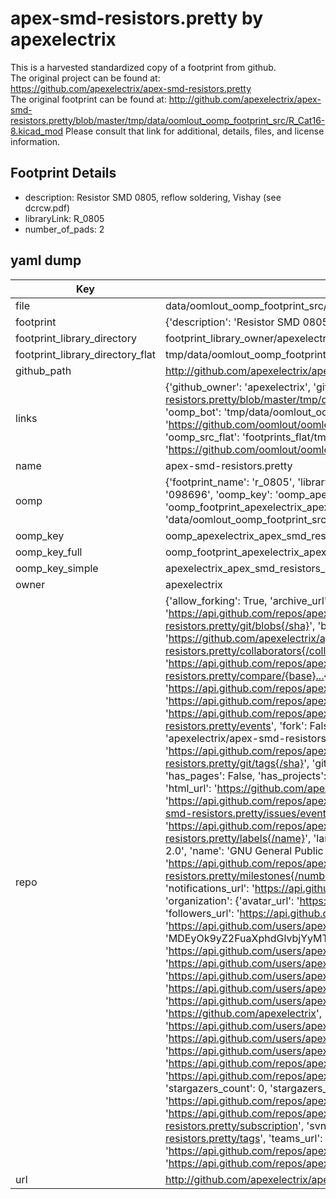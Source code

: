 # apex-smd-resistors.pretty by apexelectrix  
This is a harvested standardized copy of a footprint from github.  
The original project can be found at:  
https://github.com/apexelectrix/apex-smd-resistors.pretty  
The original footprint can be found at:
http://github.com/apexelectrix/apex-smd-resistors.pretty/blob/master/tmp/data/oomlout_oomp_footprint_src/R_Cat16-8.kicad_mod
Please consult that link for additional, details, files, and license information.  
## Footprint Details
* description: Resistor SMD 0805, reflow soldering, Vishay (see dcrcw.pdf)  
* libraryLink: R_0805  
* number_of_pads: 2  
## yaml dump  
| Key | Value |  
| --- | --- |  
| file | data/oomlout_oomp_footprint_src/apex-smd-resistors.pretty/R_0805.kicad_mod |  
| footprint | {'description': 'Resistor SMD 0805, reflow soldering, Vishay (see dcrcw.pdf)', 'libraryLink': 'R_0805', 'number_of_pads': 2} |  
| footprint_library_directory | footprint_library_owner/apexelectrix_apex-smd-resistors.pretty |  
| footprint_library_directory_flat | tmp/data/oomlout_oomp_footprint_src/footprints_flat/apexelectrix_apex_smd_resistors_r_0805/working |  
| github_path | http://github.com/apexelectrix/apex-smd-resistors.pretty/blob/master/tmp/data/oomlout_oomp_footprint_src/R_0805.kicad_mod |  
| links | {'github_owner': 'apexelectrix', 'github_repo_name': 'apex-smd-resistors.pretty', 'github_src': 'http://github.com/apexelectrix/apex-smd-resistors.pretty/blob/master/tmp/data/oomlout_oomp_footprint_src/R_Cat16-8.kicad_mod', 'github_src_repo': 'https://github.com/apexelectrix/apex-smd-resistors.pretty', 'oomp_bot': 'tmp/data/oomlout_oomp_footprint_src/footprints/apexelectrix_apex_smd_resistors_r_0805/working', 'oomp_bot_github': 'https://github.com/oomlout/oomlout_oomp_footprint_bot/tree/main/tmp/data/oomlout_oomp_footprint_src/footprints/apexelectrix_apex_smd_resistors_r_0805/working', 'oomp_src_flat': 'footprints_flat/tmp/data/oomlout_oomp_footprint_src/footprints_flat/apexelectrix_apex_smd_resistors_r_0805/working', 'oomp_src_flat_github': 'https://github.com/oomlout/oomlout_oomp_footprint_src/tree/main/tmp/data/oomlout_oomp_footprint_src/footprints_flat/apexelectrix_apex_smd_resistors_r_0805/working'} |  
| name | apex-smd-resistors.pretty |  
| oomp | {'footprint_name': 'r_0805', 'library_name': 'apex_smd_resistors', 'md5': '098696e596cad9caa9a757bf36f0cb41', 'md5_10': '098696e596', 'md5_5': '09869', 'md5_6': '098696', 'oomp_key': 'oomp_apexelectrix_apex_smd_resistors_r_0805', 'oomp_key_extra': 'oomp_footprint_apexelectrix_apex_smd_resistors_r_0805', 'oomp_key_full': 'oomp_footprint_apexelectrix_apex_smd_resistors_r_0805_098696', 'oomp_key_simple': 'apexelectrix_apex_smd_resistors_r_0805', 'original_filename': 'data/oomlout_oomp_footprint_src/apex-smd-resistors.pretty/R_0805.kicad_mod', 'owner_name': 'apexelectrix'} |  
| oomp_key | oomp_apexelectrix_apex_smd_resistors_r_0805 |  
| oomp_key_full | oomp_footprint_apexelectrix_apex_smd_resistors_r_0805 |  
| oomp_key_simple | apexelectrix_apex_smd_resistors_r_0805 |  
| owner | apexelectrix |  
| repo | {'allow_forking': True, 'archive_url': 'https://api.github.com/repos/apexelectrix/apex-smd-resistors.pretty/{archive_format}{/ref}', 'archived': False, 'assignees_url': 'https://api.github.com/repos/apexelectrix/apex-smd-resistors.pretty/assignees{/user}', 'blobs_url': 'https://api.github.com/repos/apexelectrix/apex-smd-resistors.pretty/git/blobs{/sha}', 'branches_url': 'https://api.github.com/repos/apexelectrix/apex-smd-resistors.pretty/branches{/branch}', 'clone_url': 'https://github.com/apexelectrix/apex-smd-resistors.pretty.git', 'collaborators_url': 'https://api.github.com/repos/apexelectrix/apex-smd-resistors.pretty/collaborators{/collaborator}', 'comments_url': 'https://api.github.com/repos/apexelectrix/apex-smd-resistors.pretty/comments{/number}', 'commits_url': 'https://api.github.com/repos/apexelectrix/apex-smd-resistors.pretty/commits{/sha}', 'compare_url': 'https://api.github.com/repos/apexelectrix/apex-smd-resistors.pretty/compare/{base}...{head}', 'contents_url': 'https://api.github.com/repos/apexelectrix/apex-smd-resistors.pretty/contents/{+path}', 'contributors_url': 'https://api.github.com/repos/apexelectrix/apex-smd-resistors.pretty/contributors', 'created_at': '2015-08-04T19:18:50Z', 'default_branch': 'master', 'deployments_url': 'https://api.github.com/repos/apexelectrix/apex-smd-resistors.pretty/deployments', 'description': 'Smd resistor footprints for Kicad', 'disabled': False, 'downloads_url': 'https://api.github.com/repos/apexelectrix/apex-smd-resistors.pretty/downloads', 'events_url': 'https://api.github.com/repos/apexelectrix/apex-smd-resistors.pretty/events', 'fork': False, 'forks': 0, 'forks_count': 0, 'forks_url': 'https://api.github.com/repos/apexelectrix/apex-smd-resistors.pretty/forks', 'full_name': 'apexelectrix/apex-smd-resistors.pretty', 'git_commits_url': 'https://api.github.com/repos/apexelectrix/apex-smd-resistors.pretty/git/commits{/sha}', 'git_refs_url': 'https://api.github.com/repos/apexelectrix/apex-smd-resistors.pretty/git/refs{/sha}', 'git_tags_url': 'https://api.github.com/repos/apexelectrix/apex-smd-resistors.pretty/git/tags{/sha}', 'git_url': 'git://github.com/apexelectrix/apex-smd-resistors.pretty.git', 'has_discussions': False, 'has_downloads': True, 'has_issues': True, 'has_pages': False, 'has_projects': True, 'has_wiki': True, 'homepage': None, 'hooks_url': 'https://api.github.com/repos/apexelectrix/apex-smd-resistors.pretty/hooks', 'html_url': 'https://github.com/apexelectrix/apex-smd-resistors.pretty', 'id': 40204475, 'is_template': False, 'issue_comment_url': 'https://api.github.com/repos/apexelectrix/apex-smd-resistors.pretty/issues/comments{/number}', 'issue_events_url': 'https://api.github.com/repos/apexelectrix/apex-smd-resistors.pretty/issues/events{/number}', 'issues_url': 'https://api.github.com/repos/apexelectrix/apex-smd-resistors.pretty/issues{/number}', 'keys_url': 'https://api.github.com/repos/apexelectrix/apex-smd-resistors.pretty/keys{/key_id}', 'labels_url': 'https://api.github.com/repos/apexelectrix/apex-smd-resistors.pretty/labels{/name}', 'language': None, 'languages_url': 'https://api.github.com/repos/apexelectrix/apex-smd-resistors.pretty/languages', 'license': {'key': 'gpl-2.0', 'name': 'GNU General Public License v2.0', 'node_id': 'MDc6TGljZW5zZTg=', 'spdx_id': 'GPL-2.0', 'url': 'https://api.github.com/licenses/gpl-2.0'}, 'merges_url': 'https://api.github.com/repos/apexelectrix/apex-smd-resistors.pretty/merges', 'milestones_url': 'https://api.github.com/repos/apexelectrix/apex-smd-resistors.pretty/milestones{/number}', 'mirror_url': None, 'name': 'apex-smd-resistors.pretty', 'network_count': 0, 'node_id': 'MDEwOlJlcG9zaXRvcnk0MDIwNDQ3NQ==', 'notifications_url': 'https://api.github.com/repos/apexelectrix/apex-smd-resistors.pretty/notifications{?since,all,participating}', 'open_issues': 0, 'open_issues_count': 0, 'organization': {'avatar_url': 'https://avatars.githubusercontent.com/u/6211642?v=4', 'events_url': 'https://api.github.com/users/apexelectrix/events{/privacy}', 'followers_url': 'https://api.github.com/users/apexelectrix/followers', 'following_url': 'https://api.github.com/users/apexelectrix/following{/other_user}', 'gists_url': 'https://api.github.com/users/apexelectrix/gists{/gist_id}', 'gravatar_id': '', 'html_url': 'https://github.com/apexelectrix', 'id': 6211642, 'login': 'apexelectrix', 'node_id': 'MDEyOk9yZ2FuaXphdGlvbjYyMTE2NDI=', 'organizations_url': 'https://api.github.com/users/apexelectrix/orgs', 'received_events_url': 'https://api.github.com/users/apexelectrix/received_events', 'repos_url': 'https://api.github.com/users/apexelectrix/repos', 'site_admin': False, 'starred_url': 'https://api.github.com/users/apexelectrix/starred{/owner}{/repo}', 'subscriptions_url': 'https://api.github.com/users/apexelectrix/subscriptions', 'type': 'Organization', 'url': 'https://api.github.com/users/apexelectrix'}, 'owner': {'avatar_url': 'https://avatars.githubusercontent.com/u/6211642?v=4', 'events_url': 'https://api.github.com/users/apexelectrix/events{/privacy}', 'followers_url': 'https://api.github.com/users/apexelectrix/followers', 'following_url': 'https://api.github.com/users/apexelectrix/following{/other_user}', 'gists_url': 'https://api.github.com/users/apexelectrix/gists{/gist_id}', 'gravatar_id': '', 'html_url': 'https://github.com/apexelectrix', 'id': 6211642, 'login': 'apexelectrix', 'node_id': 'MDEyOk9yZ2FuaXphdGlvbjYyMTE2NDI=', 'organizations_url': 'https://api.github.com/users/apexelectrix/orgs', 'received_events_url': 'https://api.github.com/users/apexelectrix/received_events', 'repos_url': 'https://api.github.com/users/apexelectrix/repos', 'site_admin': False, 'starred_url': 'https://api.github.com/users/apexelectrix/starred{/owner}{/repo}', 'subscriptions_url': 'https://api.github.com/users/apexelectrix/subscriptions', 'type': 'Organization', 'url': 'https://api.github.com/users/apexelectrix'}, 'private': False, 'pulls_url': 'https://api.github.com/repos/apexelectrix/apex-smd-resistors.pretty/pulls{/number}', 'pushed_at': '2015-08-05T02:40:05Z', 'releases_url': 'https://api.github.com/repos/apexelectrix/apex-smd-resistors.pretty/releases{/id}', 'size': 124, 'ssh_url': 'git@github.com:apexelectrix/apex-smd-resistors.pretty.git', 'stargazers_count': 0, 'stargazers_url': 'https://api.github.com/repos/apexelectrix/apex-smd-resistors.pretty/stargazers', 'statuses_url': 'https://api.github.com/repos/apexelectrix/apex-smd-resistors.pretty/statuses/{sha}', 'subscribers_count': 2, 'subscribers_url': 'https://api.github.com/repos/apexelectrix/apex-smd-resistors.pretty/subscribers', 'subscription_url': 'https://api.github.com/repos/apexelectrix/apex-smd-resistors.pretty/subscription', 'svn_url': 'https://github.com/apexelectrix/apex-smd-resistors.pretty', 'tags_url': 'https://api.github.com/repos/apexelectrix/apex-smd-resistors.pretty/tags', 'teams_url': 'https://api.github.com/repos/apexelectrix/apex-smd-resistors.pretty/teams', 'temp_clone_token': None, 'topics': [], 'trees_url': 'https://api.github.com/repos/apexelectrix/apex-smd-resistors.pretty/git/trees{/sha}', 'updated_at': '2015-08-04T19:18:50Z', 'url': 'https://api.github.com/repos/apexelectrix/apex-smd-resistors.pretty', 'visibility': 'public', 'watchers': 0, 'watchers_count': 0, 'web_commit_signoff_required': False} |  
| url | http://github.com/apexelectrix/apex-smd-resistors.pretty |  

